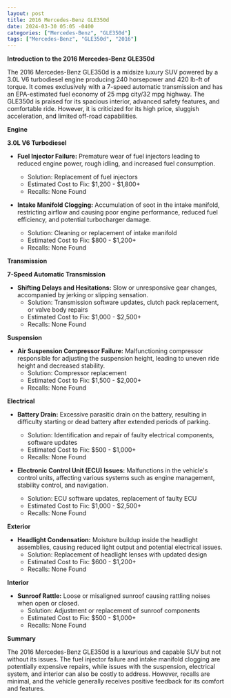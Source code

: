 ```yaml
---
layout: post
title: 2016 Mercedes-Benz GLE350d
date: 2024-03-30 05:05 -0400
categories: ["Mercedes-Benz", "GLE350d"]
tags: ["Mercedes-Benz", "GLE350d", "2016"]
---
```

**Introduction to the 2016 Mercedes-Benz GLE350d**

The 2016 Mercedes-Benz GLE350d is a midsize luxury SUV powered by a 3.0L V6 turbodiesel engine producing 240 horsepower and 420 lb-ft of torque. It comes exclusively with a 7-speed automatic transmission and has an EPA-estimated fuel economy of 25 mpg city/32 mpg highway. The GLE350d is praised for its spacious interior, advanced safety features, and comfortable ride. However, it is criticized for its high price, sluggish acceleration, and limited off-road capabilities.

**Engine**

**3.0L V6 Turbodiesel**

* **Fuel Injector Failure:** Premature wear of fuel injectors leading to reduced engine power, rough idling, and increased fuel consumption.
  * Solution: Replacement of fuel injectors
  * Estimated Cost to Fix: $1,200 - $1,800+
  * Recalls: None Found

* **Intake Manifold Clogging:** Accumulation of soot in the intake manifold, restricting airflow and causing poor engine performance, reduced fuel efficiency, and potential turbocharger damage.
  * Solution: Cleaning or replacement of intake manifold
  * Estimated Cost to Fix: $800 - $1,200+
  * Recalls: None Found

**Transmission**

**7-Speed Automatic Transmission**

* **Shifting Delays and Hesitations:** Slow or unresponsive gear changes, accompanied by jerking or slipping sensation.
  * Solution: Transmission software updates, clutch pack replacement, or valve body repairs
  * Estimated Cost to Fix: $1,000 - $2,500+
  * Recalls: None Found

**Suspension**

* **Air Suspension Compressor Failure:** Malfunctioning compressor responsible for adjusting the suspension height, leading to uneven ride height and decreased stability.
  * Solution: Compressor replacement
  * Estimated Cost to Fix: $1,500 - $2,000+
  * Recalls: None Found

**Electrical**

* **Battery Drain:** Excessive parasitic drain on the battery, resulting in difficulty starting or dead battery after extended periods of parking.
  * Solution: Identification and repair of faulty electrical components, software updates
  * Estimated Cost to Fix: $500 - $1,000+
  * Recalls: None Found

* **Electronic Control Unit (ECU) Issues:** Malfunctions in the vehicle's control units, affecting various systems such as engine management, stability control, and navigation.
  * Solution: ECU software updates, replacement of faulty ECU
  * Estimated Cost to Fix: $1,000 - $2,500+
  * Recalls: None Found

**Exterior**

* **Headlight Condensation:** Moisture buildup inside the headlight assemblies, causing reduced light output and potential electrical issues.
  * Solution: Replacement of headlight lenses with updated design
  * Estimated Cost to Fix: $600 - $1,200+
  * Recalls: None Found

**Interior**

* **Sunroof Rattle:** Loose or misaligned sunroof causing rattling noises when open or closed.
  * Solution: Adjustment or replacement of sunroof components
  * Estimated Cost to Fix: $500 - $1,000+
  * Recalls: None Found

**Summary**

The 2016 Mercedes-Benz GLE350d is a luxurious and capable SUV but not without its issues. The fuel injector failure and intake manifold clogging are potentially expensive repairs, while issues with the suspension, electrical system, and interior can also be costly to address. However, recalls are minimal, and the vehicle generally receives positive feedback for its comfort and features.
